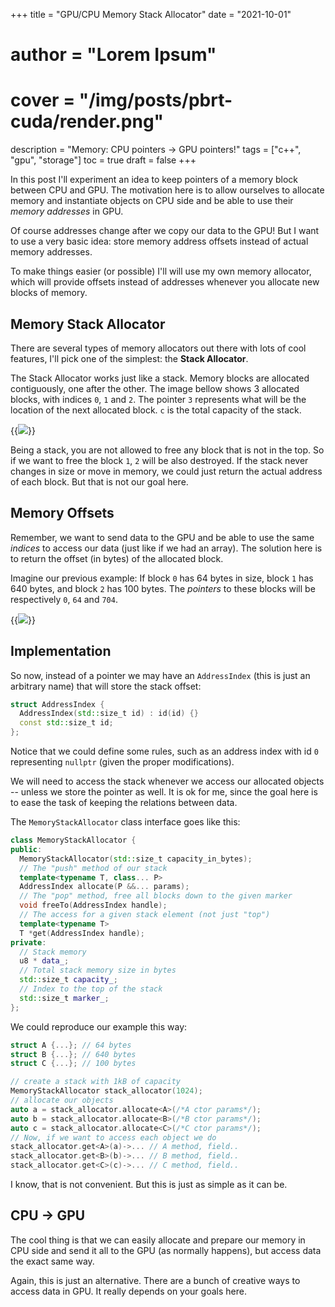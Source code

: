 +++
title = "GPU/CPU Memory Stack Allocator"
date = "2021-10-01"
# author = "Lorem Ipsum"
# cover = "/img/posts/pbrt-cuda/render.png"
description = "Memory: CPU pointers -> GPU pointers!"
tags = ["c++", "gpu", "storage"]
toc = true
draft = false
+++

In this post I'll experiment an idea to keep pointers of a memory block
between CPU and GPU. The motivation here is to allow ourselves
to allocate memory and instantiate objects on CPU side and be able
to use their _memory addresses_ in GPU. 

Of course addresses change after we copy our data to the GPU! But I want
to use a very basic idea: store memory address offsets instead of 
actual memory addresses.

To make things easier (or possible) I'll will use my own memory allocator, which will provide offsets instead of addresses whenever you allocate new 
blocks of memory.

## Memory Stack Allocator

There are several types of memory allocators out there with lots of 
cool features, I'll pick one of the simplest: the **Stack Allocator**.

The Stack Allocator works just like a stack. Memory blocks are allocated
contiguously, one after the other. The image bellow shows 3 allocated blocks,
with indices `0`, `1` and `2`. The pointer `3` represents what will be the
location of the next allocated block. `c` is the total capacity of the stack.

{{<image src="/img/posts/stackmemory/stack1.svg" position="center">}}

Being a stack, you are not allowed to free any block that is not in 
the top. So if we want to free the block `1`, `2` will be also destroyed.
If the stack never changes in size or move in memory, we could just return
the actual address of each block. But that is not our goal here.

## Memory Offsets

Remember, we want to send data to the GPU and be able to use the same 
_indices_ to access our data (just like if we had an array). The solution 
here is to return the offset (in bytes) of the allocated block.

Imagine our previous example: If block `0` has 64 bytes in size, block `1` 
has 640 bytes, and block `2` has 100 bytes. The _pointers_ to these blocks
will be respectively `0`, `64` and `704`.

{{<image src="/img/posts/stackmemory/stack2.svg" position="center">}}

## Implementation

So now, instead of a pointer we may have an `AddressIndex` (this is just
an arbitrary name) that will store the stack offset:

```cpp
struct AddressIndex {
  AddressIndex(std::size_t id) : id(id) {}
  const std::size_t id;
};
```

Notice that we could define some rules, such as an address index with id `0` 
representing `nullptr` (given the proper modifications).

We will need to access the stack whenever we access our allocated objects
 -- unless we store the pointer as well. It is ok for me, since the goal here 
 is to ease the task of keeping the relations between data.

The `MemoryStackAllocator` class interface goes like this:

```cpp
class MemoryStackAllocator {
public:
  MemoryStackAllocator(std::size_t capacity_in_bytes);
  // The "push" method of our stack
  template<typename T, class... P>
  AddressIndex allocate(P &&... params);
  // The "pop" method, free all blocks down to the given marker
  void freeTo(AddressIndex handle);
  // The access for a given stack element (not just "top")
  template<typename T>
  T *get(AddressIndex handle);
private:
  // Stack memory
  u8 * data_;
  // Total stack memory size in bytes
  std::size_t capacity_;
  // Index to the top of the stack
  std::size_t marker_;
};
```

We could reproduce our example this way:
```cpp
struct A {...}; // 64 bytes
struct B {...}; // 640 bytes
struct C {...}; // 100 bytes

// create a stack with 1kB of capacity
MemoryStackAllocator stack_allocator(1024);
// allocate our objects
auto a = stack_allocator.allocate<A>(/*A ctor params*/);
auto b = stack_allocator.allocate<B>(/*B ctor params*/);
auto c = stack_allocator.allocate<C>(/*C ctor params*/);
// Now, if we want to access each object we do
stack_allocator.get<A>(a)->... // A method, field..
stack_allocator.get<B>(b)->... // B method, field..
stack_allocator.get<C>(c)->... // C method, field..
```

I know, that is not convenient. But this is just as simple as it can be.

## CPU -> GPU

The cool thing is that we can easily allocate and prepare our memory 
in CPU side and send it all to the GPU (as normally happens), but 
access data the exact same way.

Again, this is just an alternative. There are a bunch of creative ways 
to access data in GPU. It really depends on your goals here. 

